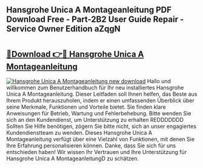 ## Hansgrohe Unica A Montageanleitung PDF Download Free - Part-2B2 User Guide Repair - Service Owner Edition aZqgN

# <h2><a href="http://df8xi6.blite.top/?on=Hansgrohe+Unica+A+Montageanleitung">🔗Download 👉🔴 Hansgrohe Unica A Montageanleitung</a></h2>

[![Hansgrohe Unica A Montageanleitung new download](https://i.imgur.com/lujVjoI.png)](http://df8xi6.blite.top/?on=Hansgrohe+Unica+A+Montageanleitung)
Hallo und willkommen zum Benutzerhandbuch für Ihr neu installiertes Hansgrohe Unica A Montageanleitung. Dieser Leitfaden soll Ihnen helfen, das Beste aus Ihrem Produkt herauszuholen, indem er einen umfassenden Überblick über seine Merkmale, Funktionen und Vorteile bietet. Sie finden klare Anweisungen für Betrieb, Wartung und Fehlerbehebung. Bitte wenden Sie sich an den Kundendienst, um Unterstützung zu erhalten REDDDDDDD Sollten Sie Hilfe benötigen, zögern Sie bitte nicht, sich an unser engagiertes Kundendienstteam zu wenden. Dieses Hansgrohe Unica A Montageanleitung verfügt über eine Vielzahl von Funktionen, mit denen Sie Ihre Erfahrung personalisieren können. Danke, dass Sie sich für uns entschieden haben! Wir wissen Ihr Vertrauen und Ihre Unterstützung für Hansgrohe Unica A MontageanleitungD zu schätzen.
